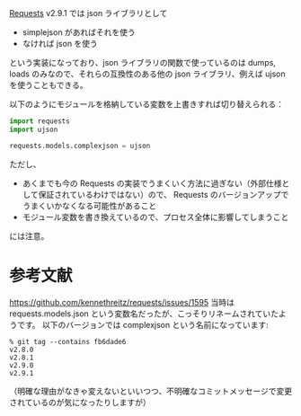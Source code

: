 [Requests](http://docs.python-requests.org/en/master/) v2.9.1 では json ライブラリとして

* simplejson があればそれを使う
* なければ json を使う

という実装になっており、json ライブラリの関数で使っているのは dumps, loads のみなので、それらの互換性のある他の json ライブラリ、例えば ujson を使うこともできる。

以下のようにモジュールを格納している変数を上書きすれば切り替えられる：

```py
import requests
import ujson

requests.models.complexjson = ujson
```

ただし、

* あくまでも今の Requests の実装でうまくいく方法に過ぎない（外部仕様として保証されているわけではない）ので、 Requests のバージョンアップでうまくいかなくなる可能性があること
* モジュール変数を書き換えているので、プロセス全体に影響してしまうこと

には注意。

# 参考文献

https://github.com/kennethreitz/requests/issues/1595
当時は requests.models.json という変数名だったが、こっそりリネームされていたようです。
以下のバージョンでは complexjson という名前になっています:

```
% git tag --contains fb6dade6
v2.8.0
v2.8.1
v2.9.0
v2.9.1
```

（明確な理由がなきゃ変えないといいつつ、不明確なコミットメッセージで変更されているのが気になったりしますが）
